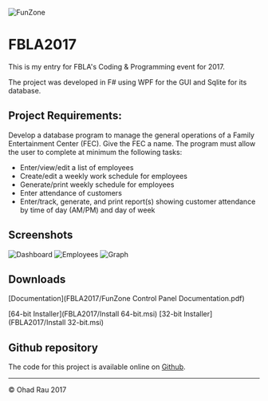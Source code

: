 ![FunZone](FBLA2017/FunZone_Logo.png)

# FBLA2017

This is my entry for FBLA's Coding & Programming event for 2017.

The project was developed in F# using WPF for the GUI and Sqlite for its database.

## Project Requirements:

Develop a database program to manage the general operations of a Family Entertainment Center (FEC). Give the FEC a name.
The program must allow the user to complete at minimum the following tasks:

* Enter/view/edit a list of employees
* Create/edit a weekly work schedule for employees
* Generate/print weekly schedule for employees
* Enter attendance of customers
* Enter/track, generate, and print report(s) showing customer attendance by time of day (AM/PM) and day of week

## Screenshots

![Dashboard](FBLA2017/Dashboard.png)
![Employees](FBLA2017/Employees.png)
![Graph](FBLA2017/Graph.png)


## Downloads

[Documentation](FBLA2017/FunZone Control Panel Documentation.pdf)

[64-bit Installer](FBLA2017/Install 64-bit.msi)
[32-bit Installer](FBLA2017/Install 32-bit.msi)

## Github repository

The code for this project is available online on [Github](https://github.com/OhadRau/FBLA2017).

-------------------------------------------------

&copy; Ohad Rau 2017
